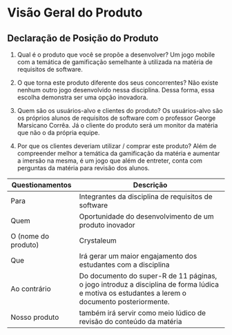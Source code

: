# Visão Geral do Produto

## **Declaração de Posição do Produto**

1. Qual é o produto que você se propõe a desenvolver? Um jogo mobile com a temática de gamificação semelhante à utilizada na matéria de requisitos de software.

2. O que torna este produto diferente dos seus concorrentes? Não existe nenhum outro jogo desenvolvido nessa disciplina. Dessa forma, essa escolha demonstra ser uma opção inovadora.

3. Quem são os usuários-alvo e clientes do produto? Os usuários-alvo são os próprios alunos de requisitos de software com o professor George Marsicano Corrêa. Já o cliente do produto será um monitor da matéria que não o da própria equipe.

4. Por que os clientes deveriam utilizar / comprar este produto? Além de compreender melhor a temática da gamificação da matéria e aumentar a imersão na mesma, é um jogo que além de entreter, conta com perguntas da matéria para revisão dos alunos.

| Questionamentos     | Descrição                                                                                                                                      |
| ------------------- | ---------------------------------------------------------------------------------------------------------------------------------------------- |
| Para                | Integrantes da disciplina de requisitos de software                                                                                            |
| Quem                | Oportunidade do desenvolvimento de um produto inovador                                                                                         |
| O (nome do produto) | Crystaleum                                                                                                                                     |
| Que                 | Irá gerar um maior engajamento dos estudantes com a disciplina                                                                                 |
| Ao contrário        | Do documento do super-R de 11 páginas, o jogo introduz a disciplina de forma lúdica e motiva os estudantes a lerem o documento posteriormente. |
| Nosso produto       | também irá servir como meio lúdico de revisão do conteúdo da matéria                                                                           |
